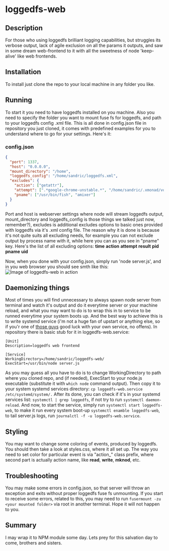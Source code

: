 # loggedfs-web
## Description
For those who using loggedfs brilliant logging capabilities, but struggles its verbose output, lack of agile exclusion on all the params it outputs, and saw in some dream web-frontend to it with all the sweetness of node 'keep-alive' like web frontends.

## Installation
To install just clone the repo to your local machine in any folder you like.

## Running
To start it you need to have loggedfs installed on you machine. Also you need to specify the folder you want to mount fuse fs for loggedfs, and path to your loggedfs config .xml file. This is all done in config.json file in repository you just cloned, it comes with predefined examples for you to understand where to go for your settings. Here's it:

### config.json
```json
{
  "port": 1337,
  "host": "0.0.0.0",
  "mount_directory": "/home",
  "loggedfs_config": "/home/sandric/loggedfs.xml",
  "excludes": {
    "action": ["getattr"],
    "attempt": [".*google-chrome-unstable.*", "/home/sandric/.xmonad/volume.sh"],
    "pname": ["/usr/bin/fish", "amixer"]
  }
}
```
Port and host is webserver settings where node will stream loggedfs output, mount_directory and loggedfs_config is those things we talked just now, remember?), excludes is additional excludes options to basic ones provided with loggedfs via it's .xml config file. The reason why it is done is because it's not quite suits all excluding needs, for example you can not exclude output by process name with it, while here you can as you see in "pname" key. Here's the list of all excluding options:
**time**
**action**
**attempt**
**result**
**pid**
**pname**
**uid**

Now, when you done with your config.json, simply run 'node server.js', and in you web browser you should see smth like this:
![Image of loggedfs-web in action](https://s3.amazonaws.com/f.cl.ly/items/152j1A2B3W2H322h0W00/Image%202015-02-19%20at%206.12.14%20%D0%BF%D0%BF.png)

## Daemonizing things

Most of times you will find unnecessary to always spawn node server from terminal and watch it's output and do it everytime server or your machine reload, and what you may want to do is to wrap this in to service to be runned everytime your system boots up. And the best way to achieve this is to write systemd service (i'm not a huge fan of upstart or anything else, so if you'r one of [those guys](http://debianfork.org/) good luck with your own service, no offens).
In repository there is basic stub for it in loggedfs-web.service:
```
[Unit]
Description=loggedfs web frontend

[Service]
WorkingDirectory=/home/sandric/loggedfs-web/
ExecStart=/usr/bin/node server.js
```
As you may guess all you have to do is to change WorkingDirectory to path where you cloned repo, and (if needed), ExecStart to your node.js executable (substitute it with `which node` command output).
Then copy it to your system systemd services directory: `cp loggedfs-web.service /etc/systemd/system/.`
After its done, you can check if it's in your systemd services list: `systemctl | grep loggedfs`, 
if not try to run `systemctl daemon-reload`.
And now, to start the service, simply run `systemctl start loggedfs-web`, 
to make it run every system boot-up `systemctl enamble loggedfs-web`,
to tail server.js logs, run `journalctl -f -u loggedfs-web.service`.

## Styling
You may want to change some coloring of events, produced by loggedfs. You should then take a look at styles.css, where it all set up. The way you need to set color for particular event is via "action_" class prefix, where second part is actually action name, like **read**, **write**, **mknod**, etc.

## Troubleshooting
You may make some errors in config.json, so that server will throw an exception and exits without proper loggedfs fuse fs unmounting. If you start to receive some errors, related to this, you may need to run `fusermount -zu <your mounted folder>` via root in another terminal. Hope it will not happen to you.

## Summary
I may wrap it to NPM module some day. Lets prey for this salvation day to come, brothers and sisters.
